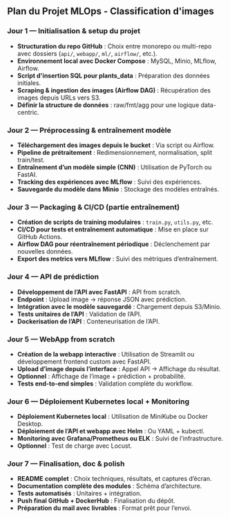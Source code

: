 ## Plan du Projet MLOps - Classification d'images

### Jour 1 — Initialisation & setup du projet
-  **Structuration du repo GitHub** : Choix entre monorepo ou multi-repo avec dossiers (`api/`, `webapp/`, `ml/`, `airflow/`, etc.).
-  **Environnement local avec Docker Compose** : MySQL, Minio, MLflow, Airflow.
-  **Script d'insertion SQL pour plants_data** : Préparation des données initiales.
-  **Scraping & ingestion des images (Airflow DAG)** : Récupération des images depuis URLs vers S3.
-  **Définir la structure de données** : raw/fmt/agg pour une logique data-centric.

### Jour 2 — Préprocessing & entraînement modèle
-  **Téléchargement des images depuis le bucket** : Via script ou Airflow.
-  **Pipeline de prétraitement** : Redimensionnement, normalisation, split train/test.
-  **Entraînement d’un modèle simple (CNN)** : Utilisation de PyTorch ou FastAI.
-  **Tracking des expériences avec MLflow** : Suivi des expériences.
-  **Sauvegarde du modèle dans Minio** : Stockage des modèles entraînés.

### Jour 3 — Packaging & CI/CD (partie entraînement)
-  **Création de scripts de training modulaires** : `train.py`, `utils.py`, etc.
-  **CI/CD pour tests et entraînement automatique** : Mise en place sur GitHub Actions.
-  **Airflow DAG pour réentraînement périodique** : Déclenchement par nouvelles données.
-  **Export des metrics vers MLflow** : Suivi des métriques d’entraînement.

### Jour 4 — API de prédiction
-  **Développement de l’API avec FastAPI** : API from scratch.
-  **Endpoint** : Upload image → réponse JSON avec prédiction.
-  **Intégration avec le modèle sauvegardé** : Chargement depuis S3/Minio.
-  **Tests unitaires de l’API** : Validation de l’API.
-  **Dockerisation de l’API** : Conteneurisation de l’API.

### Jour 5 — WebApp from scratch
-  **Création de la webapp interactive** : Utilisation de Streamlit ou développement frontend custom avec FastAPI.
-  **Upload d’image depuis l’interface** : Appel API → Affichage du résultat.
-  **Optionnel** : Affichage de l’image + prédiction + probabilité.
-  **Tests end-to-end simples** : Validation complète du workflow.

### Jour 6 — Déploiement Kubernetes local + Monitoring
-  **Déploiement Kubernetes local** : Utilisation de MiniKube ou Docker Desktop.
-  **Déploiement de l’API et webapp avec Helm** : Ou YAML + kubectl.
-  **Monitoring avec Grafana/Prometheus ou ELK** : Suivi de l’infrastructure.
-  **Optionnel** : Test de charge avec Locust.

### Jour 7 — Finalisation, doc & polish
-  **README complet** : Choix techniques, résultats, et captures d’écran.
-  **Documentation complète des modules** : Schéma d’architecture.
-  **Tests automatisés** : Unitaires + intégration.
-  **Push final GitHub + DockerHub** : Finalisation du dépôt.
-  **Préparation du mail avec livrables** : Format prêt pour l’envoi.
